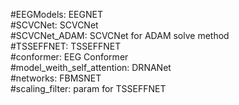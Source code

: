 #EEGModels: EEGNET    
#SCVCNet: SCVCNet    
#SCVCNet_ADAM: SCVCNet for ADAM solve method    
#TSSEFFNET: TSSEFFNET    
#conformer: EEG Conformer    
#model_weith_self_attention: DRNANet    
#networks: FBMSNET    
#scaling_filter: param for TSSEFFNET    
